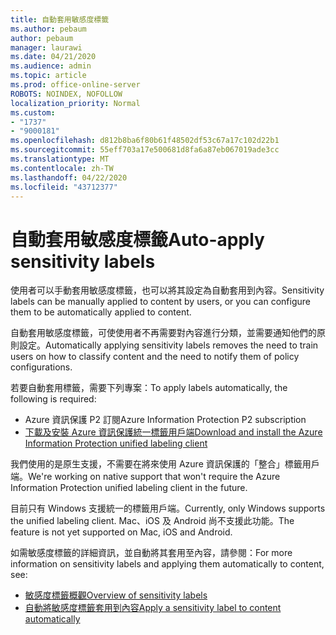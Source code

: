 ```yaml
---
title: 自動套用敏感度標籤
ms.author: pebaum
author: pebaum
manager: laurawi
ms.date: 04/21/2020
ms.audience: admin
ms.topic: article
ms.prod: office-online-server
ROBOTS: NOINDEX, NOFOLLOW
localization_priority: Normal
ms.custom:
- "1737"
- "9000181"
ms.openlocfilehash: d812b8ba6f80b61f48502df53c67a17c102d22b1
ms.sourcegitcommit: 55eff703a17e500681d8fa6a87eb067019ade3cc
ms.translationtype: MT
ms.contentlocale: zh-TW
ms.lasthandoff: 04/22/2020
ms.locfileid: "43712377"
---
```

# <a name="auto-apply-sensitivity-labels"></a><span data-ttu-id="dd253-102">自動套用敏感度標籤</span><span class="sxs-lookup"><span data-stu-id="dd253-102">Auto-apply sensitivity labels</span></span>

<span data-ttu-id="dd253-103">使用者可以手動套用敏感度標籤，也可以將其設定為自動套用到內容。</span><span class="sxs-lookup"><span data-stu-id="dd253-103">Sensitivity labels can be manually applied to content by users, or you can configure them to be automatically applied to content.</span></span>

<span data-ttu-id="dd253-104">自動套用敏感度標籤，可使使用者不再需要對內容進行分類，並需要通知他們的原則設定。</span><span class="sxs-lookup"><span data-stu-id="dd253-104">Automatically applying sensitivity labels removes the need to train users on how to classify content and the need to notify them of policy configurations.</span></span>

<span data-ttu-id="dd253-105">若要自動套用標籤，需要下列專案：</span><span class="sxs-lookup"><span data-stu-id="dd253-105">To apply labels automatically, the following is required:</span></span>

- <span data-ttu-id="dd253-106">Azure 資訊保護 P2 訂閱</span><span class="sxs-lookup"><span data-stu-id="dd253-106">Azure Information Protection P2 subscription</span></span>
- [<span data-ttu-id="dd253-107">下載及安裝 Azure 資訊保護統一標籤用戶端</span><span class="sxs-lookup"><span data-stu-id="dd253-107">Download and install the Azure Information Protection unified labeling client</span></span>](https://docs.microsoft.com/azure/information-protection/rms-client/install-unifiedlabelingclient-app)

<span data-ttu-id="dd253-108">我們使用的是原生支援，不需要在將來使用 Azure 資訊保護的「整合」標籤用戶端。</span><span class="sxs-lookup"><span data-stu-id="dd253-108">We're working on native support that won't require the Azure Information Protection unified labeling client in the future.</span></span>

<span data-ttu-id="dd253-109">目前只有 Windows 支援統一的標籤用戶端。</span><span class="sxs-lookup"><span data-stu-id="dd253-109">Currently, only Windows supports the unified labeling client.</span></span>  <span data-ttu-id="dd253-110">Mac、iOS 及 Android 尚不支援此功能。</span><span class="sxs-lookup"><span data-stu-id="dd253-110">The feature is not yet supported on Mac, iOS and Android.</span></span>

<span data-ttu-id="dd253-111">如需敏感度標籤的詳細資訊，並自動將其套用至內容，請參閱：</span><span class="sxs-lookup"><span data-stu-id="dd253-111">For more information on sensitivity labels and applying them automatically to content,  see:</span></span>

- [<span data-ttu-id="dd253-112">敏感度標籤概觀</span><span class="sxs-lookup"><span data-stu-id="dd253-112">Overview of sensitivity labels</span></span>](https://docs.microsoft.com/office365/securitycompliance/sensitivity-labels)
- [<span data-ttu-id="dd253-113">自動將敏感度標籤套用到內容</span><span class="sxs-lookup"><span data-stu-id="dd253-113">Apply a sensitivity label to content automatically</span></span>](https://docs.microsoft.com/office365/securitycompliance/apply_sensitivity_label_automatically)